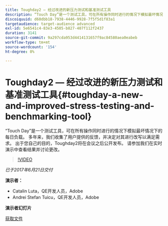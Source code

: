 ```yaml
---
title: Toughday2 — 经过改进的新压力测试和基准测试工具
description: “Touch Day”是一个测试工具，可在所有操作同时进行的情况下模拟最坏情况下的每日负载。 多年来，我们收集了用户提供的反馈，并决定对其进行改写以满足需求。
discoiquuid: d60dbb18-7938-4446-9928-7f5f5d1f83a1
targetaudience: target-audience advanced
exl-id: 5e6541c4-83e3-4505-b827-407f112f2437
duration: 3141
source-git-commit: 9a297cda953d4414131657f9ac84580aea0eabeb
workflow-type: tm+mt
source-wordcount: '154'
ht-degree: 0%

---
```


# Toughday2 — 经过改进的新压力测试和基准测试工具{#toughday-a-new-and-improved-stress-testing-and-benchmarking-tool}

“Touch Day”是一个测试工具，可在所有操作同时进行的情况下模拟最坏情况下的每日负载。 多年来，我们收集了用户提供的反馈，并决定对其进行改写以满足需求。 出于您自己的目的，Toughday2将在会议之后公开发布。 请参加我们在实时演示中查看结果并讨论更改。

>[!VIDEO](https://video.tv.adobe.com/v/18935/?quality=9)

*已于2017年6月21日交付*

**演示者：**

* Catalin Luta，QE开发人员，Adobe
* Andrei Stefan Tuicu，QE开发人员，Adobe

**演示者幻灯片**

[获取文件](assets/aem-gems-toughday2.pdf)
<!--
[Get back to the Overview](https://helpx.adobe.com/experience-manager/kt/eseminars/gems/aem-index.html)
-->

